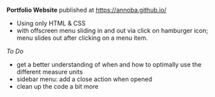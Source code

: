**Portfolio Website**
  published at https://annoba.github.io/
- Using only HTML & CSS
- with offscreen menu sliding in and out via click on hamburger icon; menu slides out after clicking on a menu item.

*To Do*
- get a better understanding of when and how to optimally use the different measure units
- sidebar menu: add a close action when opened
- clean up the code a bit more
